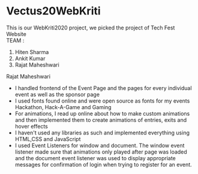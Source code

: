 # Vectus20WebKriti
This is our WebKriti2020 project, we picked the project of Tech Fest Website<br />
TEAM :<br />
1. Hiten Sharma
2. Ankit Kumar
3. Rajat Maheshwari


Rajat Maheshwari
- I handled frontend of the Event Page and the pages for every individual event as well as the sponsor page
- I used fonts found online and were open source as fonts for my events Hackathon, Hack-A-Game and Gaming
- For animations, I read up online about how to make custom animations and then implemented them to create animations of entries, exits and hover effects
- I haven't used any libraries as such and implemented everything using HTML,CSS and JavaScript
- I used Event Listeners for window and document. The window event listener made sure that animations only played after page was loaded and the document event listener was used to display appropriate messages for confirmation of login when trying to register for an event.

